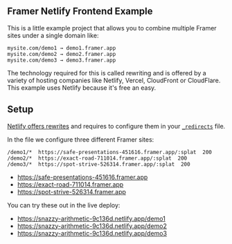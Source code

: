 ## Framer Netlify Frontend Example

This is a little example project that allows you to combine multiple Framer sites under a single domain like:

```
mysite.com/demo1 → demo1.framer.app
mysite.com/demo2 → demo2.framer.app
mysite.com/demo3 → demo3.framer.app
```

The technology required for this is called rewriting and is offered by a variety of hosting companies like Netlify, Vercel, CloudFront or CloudFlare. This example uses Netlify because it's free an easy.

## Setup

[Netlify offers rewrites](https://docs.netlify.com/routing/redirects/rewrites-proxies/) and requires to configure them in your [`_redirects`](https://github.com/framer/NetlifyFrontend/blob/main/static/_redirects) file.

In the file we configure three different Framer sites:

```
/demo1/*  https://safe-presentations-451616.framer.app/:splat  200
/demo2/*  https://exact-road-711014.framer.app/:splat  200
/demo3/*  https://spot-strive-526314.framer.app/:splat  200
```

- https://safe-presentations-451616.framer.app
- https://exact-road-711014.framer.app
- https://spot-strive-526314.framer.app

You can try these out in the live deploy:

- https://snazzy-arithmetic-9c136d.netlify.app/demo1
- https://snazzy-arithmetic-9c136d.netlify.app/demo2
- https://snazzy-arithmetic-9c136d.netlify.app/demo3

